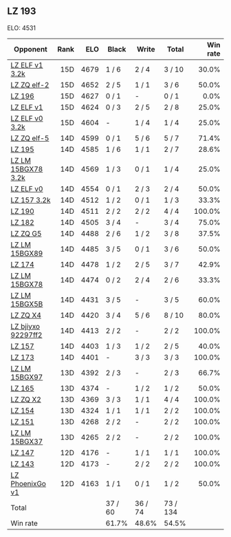 ## LZ 193 ##

ELO: 4531

Opponent | Rank | ELO | Black | Write | Total | Win rate
---------|-----:|----:|-------|-------|-------|-------:
[LZ ELF v1 3.2k](LZ%20ELF%20v1%203.2k.md) | 15D | 4679 | 1 / 6 | 2 / 4 | 3 / 10 | 30.0%
[LZ ZQ elf-2](LZ%20ZQ%20elf-2.md) | 15D | 4652 | 2 / 5 | 1 / 1 | 3 / 6 | 50.0%
[LZ 196](LZ%20196.md) | 15D | 4627 | 0 / 1 | - | 0 / 1 | 0.0%
[LZ ELF v1](LZ%20ELF%20v1.md) | 15D | 4624 | 0 / 3 | 2 / 5 | 2 / 8 | 25.0%
[LZ ELF v0 3.2k](LZ%20ELF%20v0%203.2k.md) | 15D | 4604 | - | 1 / 4 | 1 / 4 | 25.0%
[LZ ZQ elf-5](LZ%20ZQ%20elf-5.md) | 14D | 4599 | 0 / 1 | 5 / 6 | 5 / 7 | 71.4%
[LZ 195](LZ%20195.md) | 14D | 4585 | 1 / 6 | 1 / 1 | 2 / 7 | 28.6%
[LZ LM 15BGX78 3.2k](LZ%20LM%2015BGX78%203.2k.md) | 14D | 4569 | 1 / 3 | 0 / 1 | 1 / 4 | 25.0%
[LZ ELF v0](LZ%20ELF%20v0.md) | 14D | 4554 | 0 / 1 | 2 / 3 | 2 / 4 | 50.0%
[LZ 157 3.2k](LZ%20157%203.2k.md) | 14D | 4512 | 1 / 2 | 0 / 1 | 1 / 3 | 33.3%
[LZ 190](LZ%20190.md) | 14D | 4511 | 2 / 2 | 2 / 2 | 4 / 4 | 100.0%
[LZ 182](LZ%20182.md) | 14D | 4505 | 3 / 4 | - | 3 / 4 | 75.0%
[LZ ZQ G5](LZ%20ZQ%20G5.md) | 14D | 4488 | 2 / 6 | 1 / 2 | 3 / 8 | 37.5%
[LZ LM 15BGX89](LZ%20LM%2015BGX89.md) | 14D | 4485 | 3 / 5 | 0 / 1 | 3 / 6 | 50.0%
[LZ 174](LZ%20174.md) | 14D | 4478 | 1 / 2 | 2 / 5 | 3 / 7 | 42.9%
[LZ LM 15BGX78](LZ%20LM%2015BGX78.md) | 14D | 4474 | 0 / 2 | 2 / 4 | 2 / 6 | 33.3%
[LZ LM 15BGX5B](LZ%20LM%2015BGX5B.md) | 14D | 4431 | 3 / 5 | - | 3 / 5 | 60.0%
[LZ ZQ X4](LZ%20ZQ%20X4.md) | 14D | 4420 | 3 / 4 | 5 / 6 | 8 / 10 | 80.0%
[LZ bjiyxo 92297ff2](LZ%20bjiyxo%2092297ff2.md) | 14D | 4413 | 2 / 2 | - | 2 / 2 | 100.0%
[LZ 157](LZ%20157.md) | 14D | 4403 | 1 / 3 | 1 / 2 | 2 / 5 | 40.0%
[LZ 173](LZ%20173.md) | 14D | 4401 | - | 3 / 3 | 3 / 3 | 100.0%
[LZ LM 15BGX97](LZ%20LM%2015BGX97.md) | 13D | 4392 | 2 / 3 | - | 2 / 3 | 66.7%
[LZ 165](LZ%20165.md) | 13D | 4374 | - | 1 / 2 | 1 / 2 | 50.0%
[LZ ZQ X2](LZ%20ZQ%20X2.md) | 13D | 4369 | 3 / 3 | 1 / 1 | 4 / 4 | 100.0%
[LZ 154](LZ%20154.md) | 13D | 4324 | 1 / 1 | 1 / 1 | 2 / 2 | 100.0%
[LZ 151](LZ%20151.md) | 13D | 4268 | 2 / 2 | - | 2 / 2 | 100.0%
[LZ LM 15BGX37](LZ%20LM%2015BGX37.md) | 13D | 4265 | 2 / 2 | - | 2 / 2 | 100.0%
[LZ 147](LZ%20147.md) | 12D | 4176 | - | 1 / 1 | 1 / 1 | 100.0%
[LZ 143](LZ%20143.md) | 12D | 4173 | - | 2 / 2 | 2 / 2 | 100.0%
[LZ PhoenixGo v1](LZ%20PhoenixGo%20v1.md) | 12D | 4163 | 1 / 1 | 0 / 1 | 1 / 2 | 50.0%
Total | | | 37 / 60 | 36 / 74 | 73 / 134 | 
Win rate| | | 61.7% | 48.6% | 54.5% | 
